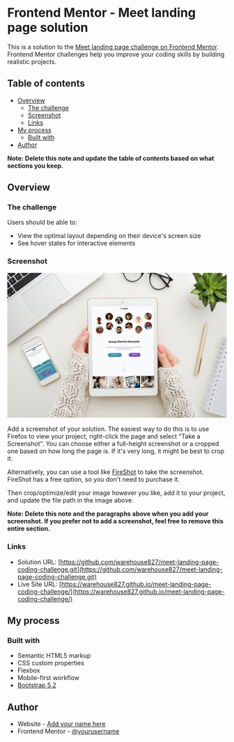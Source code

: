 # Frontend Mentor - Meet landing page solution

This is a solution to the [Meet landing page challenge on Frontend Mentor](https://www.frontendmentor.io/challenges/meet-landing-page-rbTDS6OUR). Frontend Mentor challenges help you improve your coding skills by building realistic projects.

## Table of contents

- [Overview](#overview)
  - [The challenge](#the-challenge)
  - [Screenshot](#screenshot)
  - [Links](#links)
- [My process](#my-process)
  - [Built with](#built-with)
- [Author](#author)

**Note: Delete this note and update the table of contents based on what sections you keep.**

## Overview

### The challenge

Users should be able to:

- View the optimal layout depending on their device's screen size
- See hover states for interactive elements

### Screenshot

![](screenshots/meet-landing-page.jpg)

Add a screenshot of your solution. The easiest way to do this is to use Firefox to view your project, right-click the page and select "Take a Screenshot". You can choose either a full-height screenshot or a cropped one based on how long the page is. If it's very long, it might be best to crop it.

Alternatively, you can use a tool like [FireShot](https://getfireshot.com/) to take the screenshot. FireShot has a free option, so you don't need to purchase it.

Then crop/optimize/edit your image however you like, add it to your project, and update the file path in the image above.

**Note: Delete this note and the paragraphs above when you add your screenshot. If you prefer not to add a screenshot, feel free to remove this entire section.**

### Links

- Solution URL: [https://github.com/warehouse827/meet-landing-page-coding-challenge.git](https://github.com/warehouse827/meet-landing-page-coding-challenge.git)
- Live Site URL: [https://warehouse827.github.io/meet-landing-page-coding-challenge/](https://warehouse827.github.io/meet-landing-page-coding-challenge/)

## My process

### Built with

- Semantic HTML5 markup
- CSS custom properties
- Flexbox
- Mobile-first workflow
- [Bootstrap 5.2](https://blog.getbootstrap.com/2022/07/19/bootstrap-5-2-0/)

## Author

- Website - [Add your name here](https://www.frontendmentor.io/profile/warehouse827)
- Frontend Mentor - [@yourusername](https://www.frontendmentor.io/profile/yourusername)
